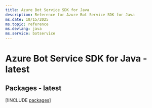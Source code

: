 ```yaml
---
title: Azure Bot Service SDK for Java
description: Reference for Azure Bot Service SDK for Java
ms.date: 10/15/2025
ms.topic: reference
ms.devlang: java
ms.service: botservice
---
```

# Azure Bot Service SDK for Java - latest
## Packages - latest
[!INCLUDE [packages](bot-service-index.md)]
